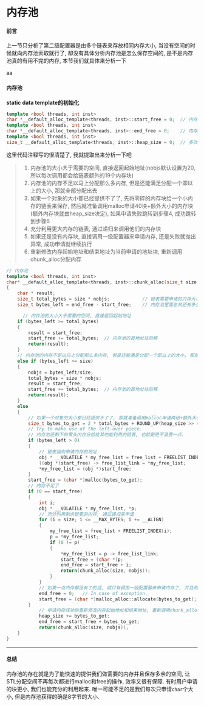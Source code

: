 # 内存池

#### 前言

上一节只分析了第二级配置器是由多个链表来存放相同内存大小, 当没有空间的时候就向内存池索取就行了, 却没有具体分析内存池是怎么保存空间的, 是不是内存池真的有用不完的内存, 本节我们就具体来分析一下




aa
#### 内存池



**static data template的初始化**

```c++
template <bool threads, int inst>
char *__default_alloc_template<threads, inst>::start_free = 0;	// 内存池的首地址
template <bool threads, int inst>
char *__default_alloc_template<threads, inst>::end_free = 0;	// 内存池的结束地址
template <bool threads, int inst>
size_t __default_alloc_template<threads, inst>::heap_size = 0;	// 多次调用内存池, 就会更多的是给链表分配内存, 这就是一个增量.
```



这里代码注释写的很清楚了, 我就提取出来分析一下吧

>   1.  内存池的大小大于需要的空间, 直接返回起始地址(nobjs默认设置为20, 所以每次调用都会给链表额外的19个内存块)
>   2.  内存池的内存不足以马上分配那么多内存, 但是还能满足分配一个即以上的大小, 那就全部分配出去
>   3.  如果一个对象的大小都已经提供不了了, 先将零碎的内存块给一个小内存的链表来保存, 然后就准备调用malloc申请40块+额外大小的内存块(额外内存块就由heap_size决定), 如果申请失败跳转到步骤4, 成功跳转到步骤6
>   4.  充分利用更大内存的链表, 通过递归来调用他们的内存块
>   5.  如果还是没有内存块, 直接调用一级配置器来申请内存, 还是失败就抛出异常, 成功申请就继续执行
>   6.  重新修改内存起始地址和结束地址为当前申请的地址块, 重新调用chunk_alloc分配内存

```c++
// 内存池
template <bool threads, int inst>
char* __default_alloc_template<threads, inst>::chunk_alloc(size_t size, int& nobjs)
{
  	char * result;
  	size_t total_bytes = size * nobjs;            // 链表需要申请的内存大小
  	size_t bytes_left = end_free - start_free;    // 内存池里面总共还有多少内存空间

	  // 内存池的大小大于需要的空间, 直接返回起始地址
  	if (bytes_left >= total_bytes)
  	{
	    result = start_free;
    	start_free += total_bytes;  // 内存池的首地址往后移
	    return(result);
  	}
  	// 内存池的内存不足以马上分配那么多内存, 但是还能满足分配一个即以上的大小, 那就按对齐方式全部分配出去
  	else if (bytes_left >= size)
  	{
	    nobjs = bytes_left/size;
    	total_bytes = size * nobjs;
    	result = start_free;
    	start_free += total_bytes;  // 内存池的首地址往后移
    	return(result);
  	}
  	else
  	{
	    // 如果一个对象的大小都已经提供不了了, 那就准备调用malloc申请两倍+额外大小的内存
	    size_t bytes_to_get = 2 * total_bytes + ROUND_UP(heap_size >> 4);
    	// Try to make use of the left-over piece.
    	// 内存池还剩下的零头内存分给给其他能利用的链表, 也就是绝不浪费一点.
    	if (bytes_left > 0)
    	{
      		// 链表指向申请内存的地址
      		obj * __VOLATILE * my_free_list = free_list + FREELIST_INDEX(bytes_left);
      		((obj *)start_free) -> free_list_link = *my_free_list;
      		*my_free_list = (obj *)start_free;
    	}
    	start_free = (char *)malloc(bytes_to_get);
    	// 内存不足了
    	if (0 == start_free)
    	{
      		int i;
      		obj * __VOLATILE * my_free_list, *p;
      		// 充分利用剩余链表的内存, 通过递归来申请
      		for (i = size; i <= __MAX_BYTES; i += __ALIGN)
      		{
	        	my_free_list = free_list + FREELIST_INDEX(i);
	        	p = *my_free_list;
	        	if (0 != p)
	            {
	          		*my_free_list = p -> free_list_link;
          			start_free = (char *)p;
	          		end_free = start_free + i;
          			return(chunk_alloc(size, nobjs));
    	    	}
      		}
      		// 如果一点内存都没有了的话, 就只有调用一级配置器来申请内存了, 并且用户没有设置处理例程就抛出异常
      		end_free = 0;	// In case of exception.
      		start_free = (char *)malloc_alloc::allocate(bytes_to_get);
	    }
	    	// 申请内存成功后重新修改内存起始地址和结束地址, 重新调用chunk_alloc分配内存
	    	heap_size += bytes_to_get;
	    	end_free = start_free + bytes_to_get;
    		return(chunk_alloc(size, nobjs));
  	}
}
```

---

#### 总结

内存池的存在就是为了能快速的提供我们做需要的内存并且保存多余的空间, 让STL分配空间不再每次都进行malloc和free的操作, 效率又很有保障. 有时用户申请的块更小, 我们也能充分的利用起来. 唯一可能不足的是我们每次只申请`char`个大小, 但是内存池获得的确是8字节的大小.